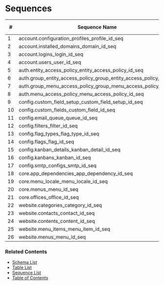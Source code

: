 # Sequences

| # | Sequence Name | Owner | Data Type | Start Value | Increment | Description |
| --- | --- | --- | --- | --- | --- | --- |
| 1 | account.configuration_profiles_profile_id_seq | frapid_db_user | bigint | 1 | 1 |  |
| 2 | account.installed_domains_domain_id_seq | frapid_db_user | bigint | 1 | 1 |  |
| 3 | account.logins_login_id_seq | frapid_db_user | bigint | 1 | 1 |  |
| 4 | account.users_user_id_seq | frapid_db_user | bigint | 1 | 1 |  |
| 5 | auth.entity_access_policy_entity_access_policy_id_seq | frapid_db_user | bigint | 1 | 1 |  |
| 6 | auth.group_entity_access_policy_group_entity_access_policy_id_seq | frapid_db_user | bigint | 1 | 1 |  |
| 7 | auth.group_menu_access_policy_group_menu_access_policy_id_seq | frapid_db_user | bigint | 1 | 1 |  |
| 8 | auth.menu_access_policy_menu_access_policy_id_seq | frapid_db_user | bigint | 1 | 1 |  |
| 9 | config.custom_field_setup_custom_field_setup_id_seq | frapid_db_user | bigint | 1 | 1 |  |
| 10 | config.custom_fields_custom_field_id_seq | frapid_db_user | bigint | 1 | 1 |  |
| 11 | config.email_queue_queue_id_seq | frapid_db_user | bigint | 1 | 1 |  |
| 12 | config.filters_filter_id_seq | frapid_db_user | bigint | 1 | 1 |  |
| 13 | config.flag_types_flag_type_id_seq | frapid_db_user | bigint | 1 | 1 |  |
| 14 | config.flags_flag_id_seq | frapid_db_user | bigint | 1 | 1 |  |
| 15 | config.kanban_details_kanban_detail_id_seq | frapid_db_user | bigint | 1 | 1 |  |
| 16 | config.kanbans_kanban_id_seq | frapid_db_user | bigint | 1 | 1 |  |
| 17 | config.smtp_configs_smtp_id_seq | frapid_db_user | bigint | 1 | 1 |  |
| 18 | core.app_dependencies_app_dependency_id_seq | frapid_db_user | bigint | 1 | 1 |  |
| 19 | core.menu_locale_menu_locale_id_seq | frapid_db_user | bigint | 1 | 1 |  |
| 20 | core.menus_menu_id_seq | frapid_db_user | bigint | 1 | 1 |  |
| 21 | core.offices_office_id_seq | frapid_db_user | bigint | 1 | 1 |  |
| 22 | website.categories_category_id_seq | frapid_db_user | bigint | 1 | 1 |  |
| 23 | website.contacts_contact_id_seq | frapid_db_user | bigint | 1 | 1 |  |
| 24 | website.contents_content_id_seq | frapid_db_user | bigint | 1 | 1 |  |
| 25 | website.menu_items_menu_item_id_seq | frapid_db_user | bigint | 1 | 1 |  |
| 26 | website.menus_menu_id_seq | frapid_db_user | bigint | 1 | 1 |  |




### Related Contents

* [Schema List](schemas.md)
* [Table List](tables.md)
* [Sequence List](sequences.md)
* [Table of Contents](README.md)
